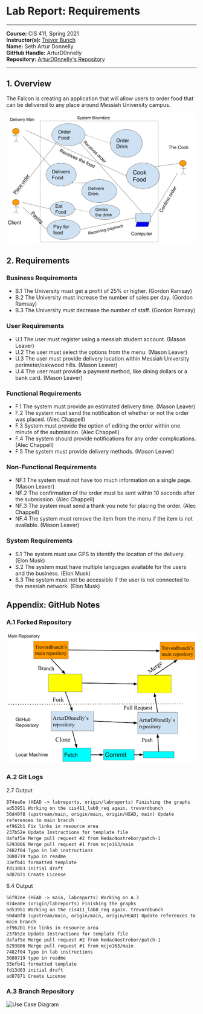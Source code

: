 # Lab Report: Requirements
___
**Course:** CIS 411, Spring 2021  
**Instructor(s):** [Trevor Bunch](https://github.com/trevordbunch)  
**Name:** Seth Artur Donnelly  
**GitHub Handle:** ArturD0nnelly  
**Repository:** [ArturD0nnelly's Repository](https://github.com/ArturD0nnelly/cis411_lab0_req.git)
___

## 1. Overview
The Falcon is creating an application that will allow users to order food that can be delivered to any place around Messiah University campus.

![Use Case Diagram](/assets/system_diagram.svg)

## 2. Requirements

### Business Requirements
- B.1 The University must get a profit of 25% or higher. (Gordon Ramsay)
- B.2 The University must increase the number of sales per day. (Gordon Ramsay)
- B.3 The University must decrease the number of staff. (Gordon Ramsay)

### User Requirements
- U.1 The user must register using a messiah student account. (Mason Leaver)
- U.2 The user must select the options from the menu. (Mason Leaver)
- U.3 The user must provide delivery location within Messiah University perimeter/oakwood hills. (Mason Leaver)
- U.4 The user must provide a payment method, like dining dollars or a bank card. (Mason Leaver)

### Functional Requirements
- F.1 The system must provide an estimated delivery time. (Mason Leaver)
- F.2 The system must send the notification of whether or not the order was placed. (Alec Chappell)
- F.3 System must provide the option of editing the order within one minute of the submission. (Alec Chappell)
- F.4 The system should provide notifications for any order complications. (Alec Chappell)
- F.5 The system must provide delivery methods. (Mason Leaver)

### Non-Functional Requirements
- NF.1 The system must not have too much information on a single page. (Mason Leaver)
- NF.2 The confirmation of the order must be sent within 10 seconds after the submission. (Alec Chappell)
- NF.3 The system must send a thank you note for placing the order. (Alec Chappell)
- NF.4 The system must remove the item from the menu if the item is not available. (Mason Leaver)

### System Requirements
- S.1 The system must use GPS to identify the location of the delivery. (Elon Musk)
- S.2 The system must have multiple languages available for the users and the business. (Elon Musk)
- S.3 The system must not be accessible if the user is not connected to the messiah network. (Elon Musk)

## Appendix: GitHub Notes

### A.1 Forked Repository
![Use Case Diagram](/assets/repository_diagram.svg)

### A.2 Git Logs
2.7 Output
```
874ea0e (HEAD -> labreports, origin/labreports) Finishing the graphs
ad53951 Working on the cis411_lab0_req again. trevordbunch
50d40f8 (upstream/main, origin/main, origin/HEAD, main) Update references to main branch
ef962b1 Fix links in resource area
237b52e Update Instructions for template file
dafaf5e Merge pull request #2 from NedacNostrebor/patch-1
6293806 Merge pull request #1 from mcjo163/main
7482f04 Typo in lab instructions
3080719 typo in readme
33efb41 formatted template
fd13d03 initial draft
ad87871 Create License
````

6.4 Output
```
56f82ee (HEAD -> main, labreports) Working on A.3
874ea0e (origin/labreports) Finishing the graphs
ad53951 Working on the cis411_lab0_req again. trevordbunch
50d40f8 (upstream/main, origin/main, origin/HEAD) Update references to main branch
ef962b1 Fix links in resource area
237b52e Update Instructions for template file
dafaf5e Merge pull request #2 from NedacNostrebor/patch-1
6293806 Merge pull request #1 from mcjo163/main
7482f04 Typo in lab instructions
3080719 typo in readme
33efb41 formatted template
fd13d03 initial draft
ad87871 Create License
```

### A.3 Branch Repository
![Use Case Diagram](/assets/main_feature_branch.svg)

